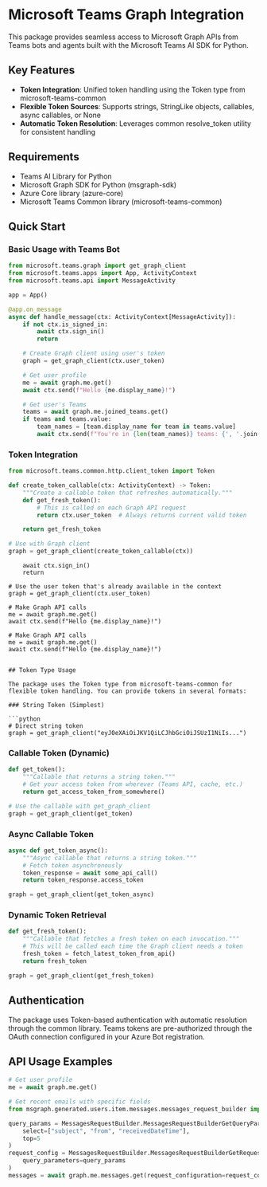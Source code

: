 # Microsoft Teams Graph Integration

This package provides seamless access to Microsoft Graph APIs from Teams bots and agents built with the Microsoft Teams AI SDK for Python.

## Key Features

- **Token Integration**: Unified token handling using the Token type from microsoft-teams-common
- **Flexible Token Sources**: Supports strings, StringLike objects, callables, async callables, or None
- **Automatic Token Resolution**: Leverages common resolve_token utility for consistent handling

## Requirements

- Teams AI Library for Python
- Microsoft Graph SDK for Python (msgraph-sdk)
- Azure Core library (azure-core)
- Microsoft Teams Common library (microsoft-teams-common)

## Quick Start

### Basic Usage with Teams Bot

```python
from microsoft.teams.graph import get_graph_client
from microsoft.teams.apps import App, ActivityContext
from microsoft.teams.api import MessageActivity

app = App()

@app.on_message
async def handle_message(ctx: ActivityContext[MessageActivity]):
    if not ctx.is_signed_in:
        await ctx.sign_in()
        return

    # Create Graph client using user's token
    graph = get_graph_client(ctx.user_token)

    # Get user profile
    me = await graph.me.get()
    await ctx.send(f"Hello {me.display_name}!")

    # Get user's Teams
    teams = await graph.me.joined_teams.get()
    if teams and teams.value:
        team_names = [team.display_name for team in teams.value]
        await ctx.send(f"You're in {len(team_names)} teams: {', '.join(team_names)}")
```

### Token Integration

```python
from microsoft.teams.common.http.client_token import Token

def create_token_callable(ctx: ActivityContext) -> Token:
    """Create a callable token that refreshes automatically."""
    def get_fresh_token():
        # This is called on each Graph API request
        return ctx.user_token  # Always returns current valid token

    return get_fresh_token

# Use with Graph client
graph = get_graph_client(create_token_callable(ctx))
```

        await ctx.sign_in()
        return

    # Use the user token that's already available in the context
    graph = get_graph_client(ctx.user_token)

    # Make Graph API calls
    me = await graph.me.get()
    await ctx.send(f"Hello {me.display_name}!")

    # Make Graph API calls
    me = await graph.me.get()
    await ctx.send(f"Hello {me.display_name}!")

````

## Token Type Usage

The package uses the Token type from microsoft-teams-common for flexible token handling. You can provide tokens in several formats:

### String Token (Simplest)

```python
# Direct string token
graph = get_graph_client("eyJ0eXAiOiJKV1QiLCJhbGciOiJSUzI1NiIs...")
````

### Callable Token (Dynamic)

```python
def get_token():
    """Callable that returns a string token."""
    # Get your access token from wherever (Teams API, cache, etc.)
    return get_access_token_from_somewhere()

# Use the callable with get_graph_client
graph = get_graph_client(get_token)
```

### Async Callable Token

```python
async def get_token_async():
    """Async callable that returns a string token."""
    # Fetch token asynchronously
    token_response = await some_api_call()
    return token_response.access_token

graph = get_graph_client(get_token_async)
```

### Dynamic Token Retrieval

```python
def get_fresh_token():
    """Callable that fetches a fresh token on each invocation."""
    # This will be called each time the Graph client needs a token
    fresh_token = fetch_latest_token_from_api()
    return fresh_token

graph = get_graph_client(get_fresh_token)
```

## Authentication

The package uses Token-based authentication with automatic resolution through the common library. Teams tokens are pre-authorized through the OAuth connection configured in your Azure Bot registration.

## API Usage Examples

```python
# Get user profile
me = await graph.me.get()

# Get recent emails with specific fields
from msgraph.generated.users.item.messages.messages_request_builder import MessagesRequestBuilder

query_params = MessagesRequestBuilder.MessagesRequestBuilderGetQueryParameters(
    select=["subject", "from", "receivedDateTime"],
    top=5
)
request_config = MessagesRequestBuilder.MessagesRequestBuilderGetRequestConfiguration(
    query_parameters=query_params
)
messages = await graph.me.messages.get(request_configuration=request_config)
```

